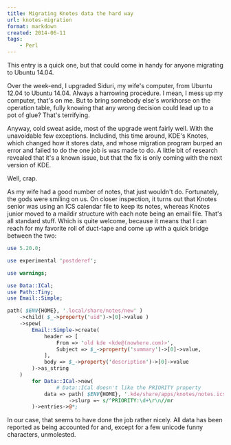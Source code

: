 ```yaml
---
title: Migrating Knotes data the hard way
url: knotes-migration
format: markdown
created: 2014-06-11
tags:
    - Perl
---
```


This entry is a quick one, but that could come in handy for anyone migrating 
to Ubuntu 14.04. 

Over the week-end, I upgraded Siduri, my wife's computer,
from Ubuntu 12.04 to Ubuntu 14.04. Always a harrowing 
procedure. I mean, I mess up my computer, that's on me. But to
bring somebody else's workhorse on the operation table, fully knowing that
any wrong decision could lead up to a pot of glue? That's terrifying.

Anyway, cold sweat aside, most of the upgrade went fairly well.
With the unavoidable few exceptions. Includind, this time around, KDE's Knotes, which changed how it 
stores data, and whose migration program 
burped an error and failed to do the one job is was made to do. A little bit
of research revealed that it's a known issue, but that the fix is only
coming with the next version of KDE.

Well, crap.

As my wife had a good number of notes, that just wouldn't do. Fortunately, the
gods were smiling on us. On closer inspection, it turns out that Knotes senior
was using an ICS calendar file to keep its notes, whereas Knotes junior
moved to a maildir structure with each note being an email file. 
That's all standard stuff. Which is quite welcome, because it means that I can
reach for my favorite roll of duct-tape and come up with a quick bridge
between the two:

``` perl
use 5.20.0;

use experimental 'postderef';

use warnings;

use Data::ICal;
use Path::Tiny;
use Email::Simple;

path( $ENV{HOME}, '.local/share/notes/new' )
    ->child( $_->property('uid')->[0]->value )
    ->spew(
        Email::Simple->create( 
            header => [
                From => 'old kde <kde@(nowhere.com)>',
                Subject => $_->property('summary')->[0]->value,
            ],
            body => $_->property('description')->[0]->value
        )->as_string
    ) 
        for Data::ICal->new(
                # Data::ICal doesn't like the PRIORITY property
            data => path( $ENV{HOME}, '.kde/share/apps/knotes/notes.ics')
                    ->slurp =~ s/^PRIORITY:\d+\r\n//mr
        )->entries->@*;
```

In our case, that seems to have done the job rather nicely. All data has been
reported as being accounted for and, except for a few unicode funny characters, 
unmolested. 
